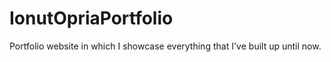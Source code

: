 # IonutOpriaPortfolio
Portfolio website in which I showcase everything that I've built up until now.
